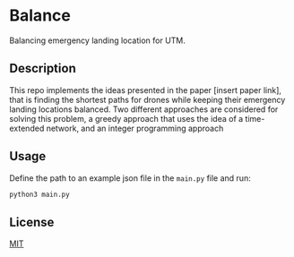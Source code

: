 # Balance
Balancing emergency landing location for UTM.

## Description
This repo implements the ideas presented in the paper [insert paper link], that is finding the shortest paths for 
drones while keeping their emergency landing locations balanced. Two different approaches are considered for 
solving this problem, a greedy approach that uses the idea of a time-extended network, and an integer programming 
approach

## Usage
Define the path to an example json file in the ``main.py`` file and run:
```bash
python3 main.py
```

## License

[MIT](https://choosealicense.com/licenses/mit/)
